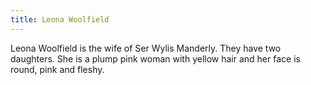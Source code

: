 ```yaml
---
title: Leona Woolfield
---
```


Leona Woolfield is the wife of Ser Wylis Manderly. They have two daughters. She is a plump pink woman with yellow hair and her face is round, pink and fleshy. 


